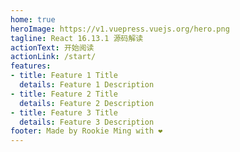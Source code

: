 ```yaml
---
home: true
heroImage: https://v1.vuepress.vuejs.org/hero.png
tagline: React 16.13.1 源码解读
actionText: 开始阅读
actionLink: /start/
features:
- title: Feature 1 Title
  details: Feature 1 Description
- title: Feature 2 Title
  details: Feature 2 Description
- title: Feature 3 Title
  details: Feature 3 Description
footer: Made by Rookie Ming with ❤️
---
```

